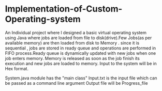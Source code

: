 # Implementation-of-Custom-Operating-system
An Individual project where I designed a basic virtual operating system using Java where jobs are loaded from file to disk(drive).Few Jobs(as per available memory) are then loaded from disk to Memory . since it is sequential , jobs are stored in ready queue and operations are performed in FIFO process.Ready queue is dynamically updated with new jobs when one job enters memory.  Memory is released as soon as the job finish its execution and new jobs are loaded to memory.
Input to the system will be in Hex format.

System.java module has the "main class"
Input.txt is the input file which can be passed as a command line argument
Output file will be Progress_file
